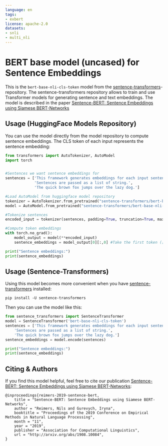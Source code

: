 ```yaml
---
language: en
tags:
- exbert
license: apache-2.0
datasets:
- snli
- multi_nli
---
```


# BERT base model (uncased) for Sentence Embeddings
This is the `bert-base-nli-cls-token` model from the [sentence-transformers](https://github.com/UKPLab/sentence-transformers)-repository. The sentence-transformers repository allows to train and use Transformer models for generating sentence and text embeddings. 
The model is described in  the paper  [Sentence-BERT: Sentence Embeddings using Siamese BERT-Networks](https://arxiv.org/abs/1908.10084)

## Usage (HuggingFace Models Repository)

You can use the model directly from the model repository to compute sentence embeddings. The CLS token of each input represents the sentence embedding:
```python
from transformers import AutoTokenizer, AutoModel
import torch


#Sentences we want sentence embeddings for
sentences = ['This framework generates embeddings for each input sentence',
             'Sentences are passed as a list of string.',
             'The quick brown fox jumps over the lazy dog.']

#Load AutoModel from huggingface model repository
tokenizer = AutoTokenizer.from_pretrained("sentence-transformers/bert-base-nli-cls-token")
model = AutoModel.from_pretrained("sentence-transformers/bert-base-nli-cls-token")

#Tokenize sentences
encoded_input = tokenizer(sentences, padding=True, truncation=True, max_length=128, return_tensors='pt')

#Compute token embeddings
with torch.no_grad():
    model_output = model(**encoded_input)
    sentence_embeddings = model_output[0][:,0] #Take the first token ([CLS]) from each sentence 

print("Sentence embeddings:")
print(sentence_embeddings)
```

## Usage (Sentence-Transformers)
Using this model becomes more convenient when you have [sentence-transformers](https://github.com/UKPLab/sentence-transformers) installed:
```
pip install -U sentence-transformers
```

Then you can use the model like this:
```python
from sentence_transformers import SentenceTransformer
model = SentenceTransformer('bert-base-nli-cls-token')
sentences = ['This framework generates embeddings for each input sentence',
    'Sentences are passed as a list of string.', 
    'The quick brown fox jumps over the lazy dog.']
sentence_embeddings = model.encode(sentences)

print("Sentence embeddings:")
print(sentence_embeddings)
```


## Citing & Authors
If you find this model helpful, feel free to cite our publication [Sentence-BERT: Sentence Embeddings using Siamese BERT-Networks](https://arxiv.org/abs/1908.10084):
``` 
@inproceedings{reimers-2019-sentence-bert,
    title = "Sentence-BERT: Sentence Embeddings using Siamese BERT-Networks",
    author = "Reimers, Nils and Gurevych, Iryna",
    booktitle = "Proceedings of the 2019 Conference on Empirical Methods in Natural Language Processing",
    month = "11",
    year = "2019",
    publisher = "Association for Computational Linguistics",
    url = "http://arxiv.org/abs/1908.10084",
}
```
